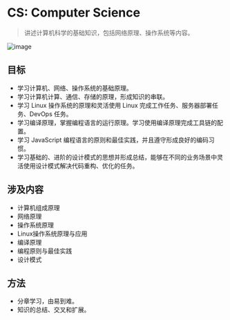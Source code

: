 # CS: Computer Science

> 讲述计算机科学的基础知识，包括网络原理、操作系统等内容。

![image](https://cdn.staticaly.com/gh/jonsam-ng/image-hosting@master/2022/image.6b6mt0pilb80.webp)

## 目标

- 学习计算机、网络、操作系统的基础原理。
- 学习计算机计算、通信、存储的原理，形成知识的串联。
- 学习 Linux 操作系统的原理和灵活使用 Linux 完成工作任务、服务器部署任务、DevOps 任务。
- 学习编译原理，掌握编程语言的运行原理。学习使用编译原理完成工具链的配置。
- 学习 JavaScript 编程语言的原则和最佳实践，并且遵守形成良好的编码习惯。
- 学习基础的、进阶的设计模式的思想并形成总结，能够在不同的业务场景中灵活使用设计模式解决代码重构、优化的任务。

## 涉及内容

- 计算机组成原理
- 网络原理
- 操作系统原理
- Linux操作系统原理与应用
- 编译原理
- 编程原则与最佳实践
- 设计模式

## 方法

- 分章学习，由易到难。
- 知识的总结、交叉和扩展。
